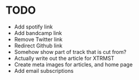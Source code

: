 # TODO

- Add spotify link
- Add bandcamp link
- Remove Twitter link
- Redirect Github link
- Somehow show part of track that is cut from?
- Actually write out the article for XTRMST
- Create meta images for articles, and home page
- Add email subscriptions
